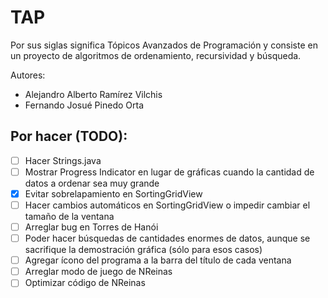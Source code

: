 # TAP
Por sus siglas significa Tópicos Avanzados de Programación y consiste en un proyecto de algoritmos de ordenamiento,
recursividad y búsqueda.

Autores:
* Alejandro Alberto Ramírez Vilchis
* Fernando Josué Pinedo Orta

## Por hacer (TODO):
- [ ] Hacer Strings.java
- [ ] Mostrar Progress Indicator en lugar de gráficas cuando la cantidad de datos a ordenar sea muy grande 
- [x] Evitar sobrelapamiento en SortingGridView
- [ ] Hacer cambios automáticos en SortingGridView o impedir cambiar el tamaño de la ventana
- [ ] Arreglar bug en Torres de Hanói
- [ ] Poder hacer búsquedas de cantidades enormes de datos, aunque se sacrifique la demostración gráfica (sólo para esos casos)
- [ ] Agregar ícono del programa a la barra del título de cada ventana
- [ ] Arreglar modo de juego de NReinas
- [ ] Optimizar código de NReinas
